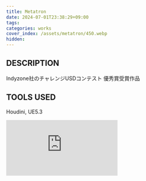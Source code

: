 ```yaml
---
title: Metatron
date: 2024-07-01T23:38:29+09:00
tags: 
categories: works
cover_index: /assets/metatron/450.webp
hidden: 
---
```


## DESCRIPTION
Indyzone社のチャレンジUSDコンテスト 優秀賞受賞作品

## TOOLS USED
Houdini, UE5.3

<iframe class="video" src="https://www.youtube.com/embed/3HRHYDRSxPM?controls=1&color=white" title="YouTube video player" frameborder="0" allow="accelerometer; autoplay; clipboard-write; encrypted-media; gyroscope; picture-in-picture" allowfullscreen></iframe>